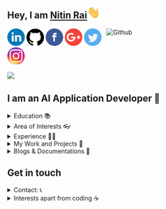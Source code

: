 
<h2>Hey, I am <a href="https://www.linkedin.com/in/imneonizer/">Nitin Rai</a><img src="https://raw.githubusercontent.com/ABSphreak/ABSphreak/master/gifs/Hi.gif" width="30px"></h2> 

<img width="55%" align="right" alt="Github" src="https://raw.githubusercontent.com/onimur/.github/master/.resources/git-header.svg" />
<a href="https://www.linkedin.com/in/imneonizer/"><img src="logos/linkedin.png" width="40" /></a>
<a href="https://github.com/imneonizer"><img src="logos/github-logo.png" width="40" /></a>
<a href="https://www.facebook.com/iamneonizer/"><img src="logos/facebook.png" width="40" /></a>
<a href="mailto:mneonizer@gmail.com"><img src="logos/google-plus.png" width="40" /></a>
<a href="https://twitter.com/imneonizer"><img src="logos/twitter.png" width="40" /></a>
<a href="https://www.instagram.com/the.nitin.rai"><img src="logos/instagram.png" width="40" /></a>

![](https://visitor-badge.glitch.me/badge?page_id=imneonizer)

<h2> I am an AI Application Developer 🚀 </h2>
<details>
<summary>Education 📚</summary>
<ul>
  <li>BCA (Pursuing): <a href="http://rchyderabad.ignou.ac.in/">IGNOU</a></li>
  <li>Schooling: <a href="#">Ashok Memorial Public School, Faridabad</a></li>
</ul>
</details>

<details>
<summary>Area of Interests 👓 </summary>
<ul>
  <li><a>Skills - Machine Learning, Artificial Intelligence, Data Exploration, Data Structures, IoT & Public Speaking </a></li>
  <li><a> Tools - Python, OpenCV, Numpy, Rapids, Flask, JavaScript, Linux-Ubuntu, SSH, Nvidia TLT, Microsoft Office, Docker, Git </a></li>
</ul>
</details>

<details>
	<summary>Experience  👨‍💻</summary>
  <ul>
    <li><a>AI Application Developer, SmartCow</a></li>
    <li><a>Jr. Machine Learning Engineer, SmartCow</a></li>
    <li><a>Computer Vision Intern, Prizmatics</a></li>
     </ul>
</details>
<details>
  <summary>My Work and Projects 🤖</summary>
  <ul>
      <li><b>TLT Lightning</b> - Nvidia Transfer Learning Toolkit based easy to use web application to Train / Infer / Prune / Deploy various SOTA Neural Networks for Deepstream SDK running on Jetson platforms.</li>
	<li><b>Kitti Augmentor</b> - an image augmentation library similar to Nvidia DALI which can augment object detection dataset while transforming both images and bounding boxes at the same time.</li>
	<li><b>Yandex Crawler</b> - an automated image scraper which can scrape millions of similar images quickly.</li>
    <li><b>Frame Buffer</b> - a python library which can store some frames as a buffer on disk / memory and write it as a video when required using multiprocessing, without affecting the main loop.</li>
	<li><b>IMBO</b> - a library to plot pretty bounding boxes with a simple Python API.</li>
	<li><b>Imcrypt</b> - a python library to encrypt any string or file with a private key which can only be decrypted if you have the key.</li>
	<li><b>Link Shrink</b> - Flask backend API with interactive JS based UI to short long URL's on the go.</li>
	<li><b>Imthread</b> - a short little python module to help you run your iterable functions on multiple threads.</li>
	<li><b>Metal stamp OCR</b> - computer vision techniques to extract and recognize characters from metal surfaces. </li>
  </ul>
</details>
<details>
	<summary>Blogs & Documentations  📝</summary>
  <ul>
    <li><a href="https://medium.com/@Smartcow_ai/tlt-lightning-ff47659f7804">TLT Lightning</a></li>
    <li><a href="https://medium.com/@Smartcow_ai/nvidia-transfer-learning-toolkit-a-comprehensive-guide-75148d1ac1b">Nvidia TLT - A Comprehensice Guide</a></li>
    <li><a href="https://medium.com/@mneonizer/day-night-classification-a01a7d9af695">Day - Night Classification</a></li>
    <li><a href="https://mneonizer.gitbook.io/tlt-trainer/">TLT Trainer Docs</a></li>
     </ul>
</details>
<h2>Get in touch </h2>
<details>
  <summary>Contact: 📞</summary>
  <ul>
  <li>Mail me your requests at <a href="mailto: mneonizer@gmail.com">
   mneonizer@gmail.com <br>
  </a></li>
</ul>
</details>
<details>
  <summary>Interests apart from coding ☕ </summary>
  <ul>
    <li>Let's talk over a cup of  coffee </li>
    </ul>
</details>

